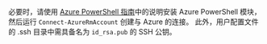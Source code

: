 必要时，请使用 [Azure PowerShell 指南](https://docs.microsoft.com/powershell/azureps-cmdlets-docs/)中的说明安装 Azure PowerShell 模块，然后运行 `Connect-AzureRmAccount` 创建与 Azure 的连接。 此外，用户配置文件的 .ssh 目录中需具备名为 `id_rsa.pub` 的 SSH 公钥。
